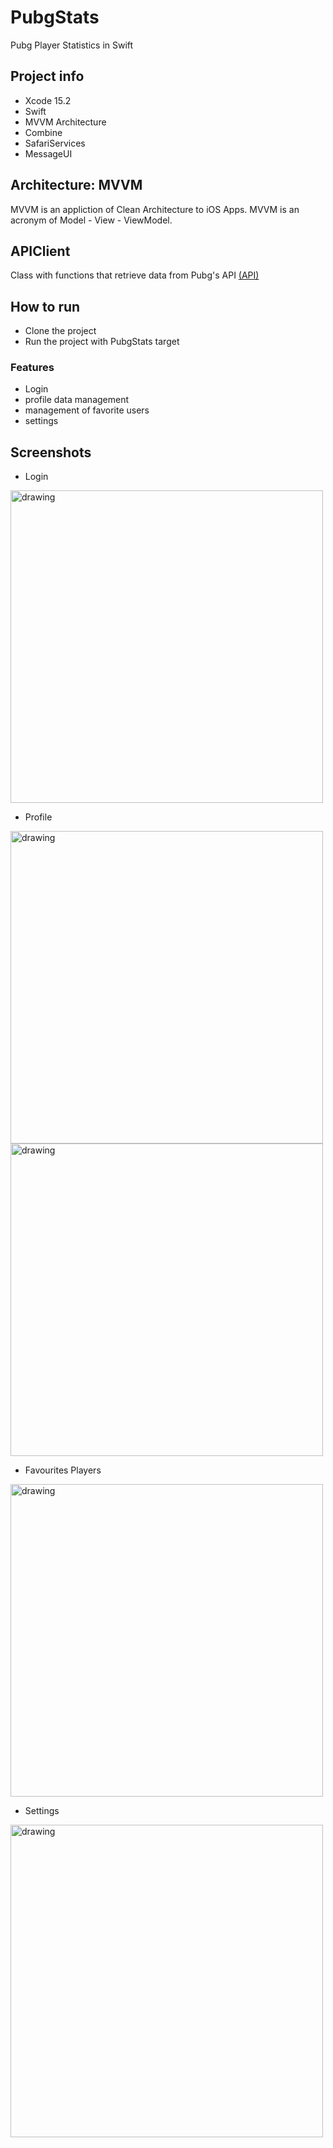 # PubgStats
Pubg Player Statistics in Swift

## Project info
* Xcode 15.2
* Swift
* MVVM Architecture
* Combine
* SafariServices
* MessageUI

## Architecture: MVVM
MVVM is an appliction of Clean Architecture to iOS Apps. MVVM is an acronym of Model - View - ViewModel.

## APIClient
Class with functions that retrieve data from Pubg's API
[(API)](https://documentation.pubg.com/en/introduction.html)

## How to run
* Clone the project
* Run the project with PubgStats target

### Features
* Login
* profile data management
* management of favorite users
* settings

## Screenshots
* Login
<img src="https://github.com/Ruben2114/PubgStats/assets/102611529/c8e267e5-821f-41b5-94fd-b604497e4088" alt="drawing" width="500"/>

* Profile
<img src="https://github.com/Ruben2114/PubgStats/assets/102611529/7b850622-333a-4ff2-8f7c-a74d06bd42c0" alt="drawing" width="500"/>
<img src="https://github.com/Ruben2114/PubgStats/assets/102611529/2e95ecfc-a1ee-4ae5-9be1-cfcaec4d074b" alt="drawing" width="500"/>

* Favourites Players
<img src="https://github.com/Ruben2114/PubgStats/assets/102611529/ff7f58ba-8674-4992-8c7b-0e055197c7c2" alt="drawing" width="500"/>

* Settings
<img src="https://github.com/Ruben2114/PubgStats/assets/102611529/70a9f8b7-69a7-4a01-8922-cd6f46f11024" alt="drawing" width="500"/>

